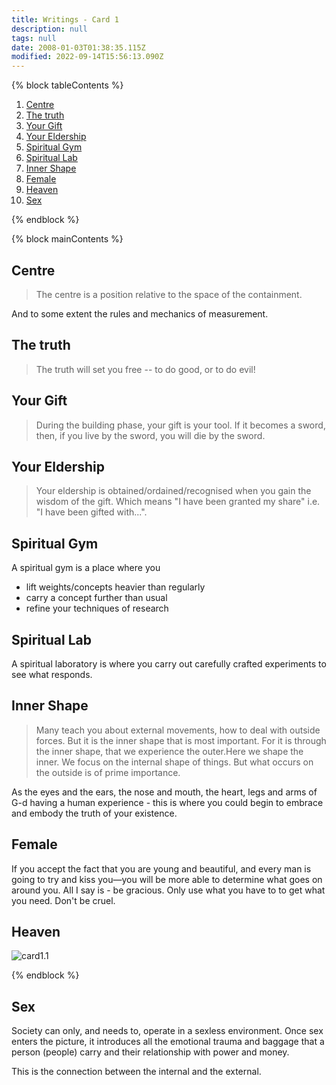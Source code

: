 ```yaml
---
title: Writings - Card 1
description: null
tags: null
date: 2008-01-03T01:38:35.115Z
modified: 2022-09-14T15:56:13.090Z
---
```


{% block tableContents %}

1. [Centre](#centre)
2. [The truth](#the-truth)
3. [Your Gift](#your-gift)
4. [Your Eldership](#your-eldership)
5. [Spiritual Gym](#spiritual-gym)
6. [Spiritual Lab](#spiritual-lab)
7. [Inner Shape](#inner-shape)
8. [Female](#female)
9. [Heaven](#heaven)
10. [Sex](#sex)

{% endblock %}

{% block mainContents %}

## Centre

> The centre is a position relative to the space of the containment.

And to some extent the rules and mechanics of measurement.

## The truth

> The truth will set you free --
> to do good,
> or to do evil!

## Your Gift

> During the building phase, your gift is your tool. If it becomes a sword, then, if you live by the sword, you will die by the sword.

## Your Eldership

> Your eldership is obtained/ordained/recognised when you gain the wisdom of the gift. Which means "I have been granted my share" i.e. "I have been gifted with...".

## Spiritual Gym

A spiritual gym is a place where you

- lift weights/concepts heavier than regularly
- carry a concept further than usual
- refine your techniques of research

## Spiritual Lab

A spiritual laboratory is where you carry out carefully crafted experiments to see what responds.

## Inner Shape

> Many teach you about external movements, how to deal with outside forces. But it is the inner shape that is most important. For it is through the inner shape, that we experience the outer.Here we shape the inner. We focus on the internal shape of things. But what occurs on the outside is of prime importance.

As the eyes and the ears, the nose and mouth, the heart, legs and arms of G-d having a human experience - this is where you could begin to embrace and embody the truth of your existence.

## Female

If you accept the fact that you are young and beautiful, and every man is going to try and kiss you&mdash;you will be more able to determine what goes on around you. All I say is - be gracious. Only use what you have to to get what you need. Don't be cruel.

## Heaven

![card1.1](/posts/img/neshama/new/card1_fig1.1.png)

{% endblock %}

## Sex

Society can only, and needs to, operate in a sexless environment. Once sex enters the picture, it introduces all the emotional trauma and baggage that a person (people) carry and their relationship with power and money.

This is the connection between the internal and the external.
